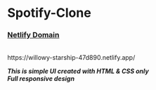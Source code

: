 # Spotify-Clone

<h3><b><u> Netlify Domain</u></b></h3><br>
https://willowy-starship-47d890.netlify.app/

<b><i>This is simple UI created with HTML & CSS only </i></b><br>
<b><i>Full responsive design</i></b>
